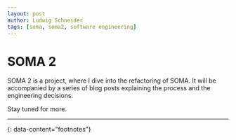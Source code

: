 ```yaml
---
layout: post
author: Ludwig Schneider
tags: [soma, soma2, software engineering]
---
```


# SOMA 2

SOMA 2 is a project, where I dive into the refactoring of SOMA.
It will be accompanied by a series of blog posts explaining the process and the engineering decisions.

Stay tuned for more.

---

{: data-content="footnotes"}
